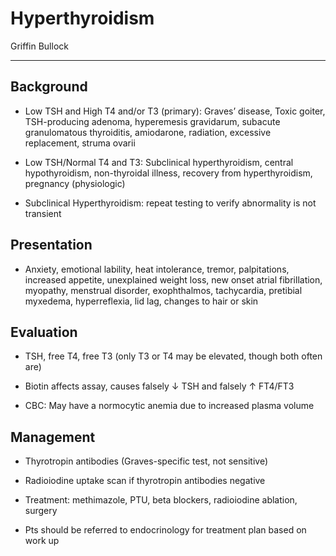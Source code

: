 # Hyperthyroidism 

Griffin Bullock

---

## Background

- Low TSH and High T4 and/or T3 (primary): Graves’ disease, Toxic goiter, TSH-producing adenoma, hyperemesis gravidarum, subacute granulomatous thyroiditis, amiodarone, radiation, excessive replacement, struma ovarii

- Low TSH/Normal T4 and T3: Subclinical hyperthyroidism, central hypothyroidism, non-thyroidal illness, recovery from hyperthyroidism, pregnancy (physiologic)

- Subclinical Hyperthyroidism: repeat testing to verify abnormality is not transient

## Presentation

- Anxiety, emotional lability, heat intolerance, tremor, palpitations, increased appetite, unexplained weight loss, new onset atrial fibrillation, myopathy, menstrual disorder, exophthalmos, tachycardia, pretibial myxedema, hyperreflexia, lid lag, changes to hair or skin

## Evaluation

- TSH, free T4, free T3 (only T3 or T4 may be elevated, though both often are)

- Biotin affects assay, causes falsely ↓ TSH and falsely ↑ FT4/FT3

- CBC: May have a normocytic anemia due to increased plasma volume

## Management

- Thyrotropin antibodies (Graves-specific test, not sensitive)

- Radioiodine uptake scan if thyrotropin antibodies negative

- Treatment: methimazole, PTU, beta blockers, radioiodine ablation, surgery

- Pts should be referred to endocrinology for treatment plan based on work up
